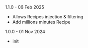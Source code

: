 1.1.0 - 06 Feb 2025
- Allows Recipes injection & filtering
- Add millions minutes Recipe

1.0.0 - 01 Nov 2024
- init

